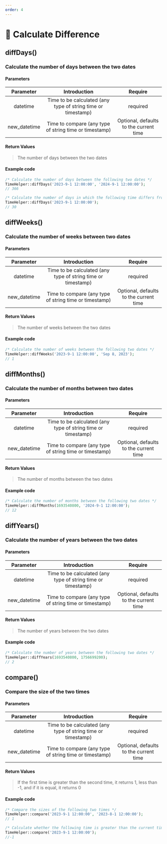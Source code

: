 ```yaml
---
order: 4
---
```


# 🍊 Calculate Difference

## diffDays()

### Calculate the number of days between the two dates

#### Parameters

|  Parameter   |                         Introduction                         |                Require                 |
|:------------:|:------------------------------------------------------------:|:--------------------------------------:|
|   datetime   | Time to be calculated (any type of string time or timestamp) |                required                |
| new_datetime |    Time to compare (any type of string time or timestamp)    | Optional, defaults to the current time |

#### Return Values

> The number of days between the two dates

#### Example code

```php
/* Calculate the number of days between the following two dates */
TimeHelper::diffDays('2023-9-1 12:00:00', '2024-9-1 12:00:00');
// 366

/* Calculate the number of days in which the following time differs from the current time */
TimeHelper::diffDays('2023-9-1 12:00:00');
// 30
```

## diffWeeks()

### Calculate the number of weeks between two dates

#### Parameters

|  Parameter   |                         Introduction                         |                Require                 |
|:------------:|:------------------------------------------------------------:|:--------------------------------------:|
|   datetime   | Time to be calculated (any type of string time or timestamp) |                required                |
| new_datetime |    Time to compare (any type of string time or timestamp)    | Optional, defaults to the current time |

#### Return Values

> The number of weeks between the two dates

#### Example code

```php
/* Calculate the number of weeks between the following two dates */
TimeHelper::diffWeeks('2023-9-1 12:00:00', 'Sep 8, 2023');
// 1
```

## diffMonths()

### Calculate the number of months between two dates

#### Parameters

|  Parameter   |                         Introduction                         |                Require                 |
|:------------:|:------------------------------------------------------------:|:--------------------------------------:|
|   datetime   | Time to be calculated (any type of string time or timestamp) |                required                |
| new_datetime |    Time to compare (any type of string time or timestamp)    | Optional, defaults to the current time |

#### Return Values

> The number of months between the two dates

#### Example code

```php
/* Calculate the number of months between the following two dates */
TimeHelper::diffMonths(1693540800, '2024-9-1 12:00:00');
// 12
```

## diffYears()

### Calculate the number of years between the two dates

#### Parameters

|  Parameter   |                         Introduction                         |                Require                 |
|:------------:|:------------------------------------------------------------:|:--------------------------------------:|
|   datetime   | Time to be calculated (any type of string time or timestamp) |                required                |
| new_datetime |    Time to compare (any type of string time or timestamp)    | Optional, defaults to the current time |

#### Return Values

> The number of years between the two dates

#### Example code

```php
/* Calculate the number of years between the following two dates */
TimeHelper::diffYears(1693540800, 1756699200);
// 2
```

## compare()

### Compare the size of the two times

#### Parameters

|  Parameter   |                         Introduction                         |                Require                 |
|:------------:|:------------------------------------------------------------:|:--------------------------------------:|
|   datetime   | Time to be calculated (any type of string time or timestamp) |                required                |
| new_datetime |    Time to compare (any type of string time or timestamp)    | Optional, defaults to the current time |

#### Return Values

> If the first time is greater than the second time, it returns 1, less than -1, and if it is equal, it returns 0

#### Example code

```php
/* Compare the sizes of the following two times */
TimeHelper::compare('2023-9-1 12:00:00', '2023-8-1 12:00:00');
// 1

/* Calculate whether the following time is greater than the current time */
TimeHelper::compare('2023-9-1 12:00:00');
//-1
```